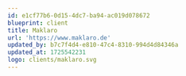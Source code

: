 ```yaml
---
id: e1cf77b6-0d15-4dc7-ba94-ac019d078672
blueprint: client
title: Maklaro
url: 'https://www.maklaro.de'
updated_by: b7c7f4d4-e810-47c4-8310-994d4d84346a
updated_at: 1725542231
logo: clients/maklaro.svg
---
```

